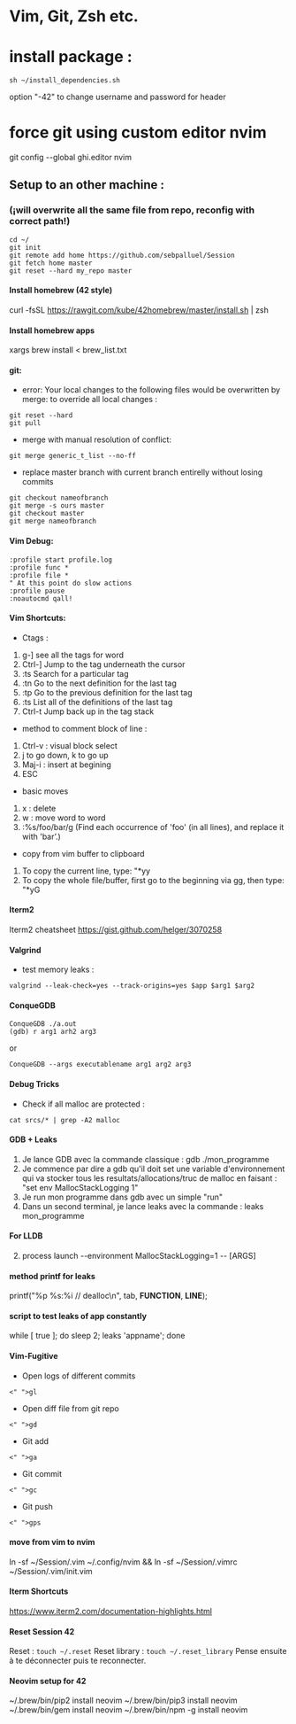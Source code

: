 # Vim, Git, Zsh etc.

# install package :
```
sh ~/install_dependencies.sh
```
option "-42" to change username and password for header

# force git using custom editor nvim

git config --global ghi.editor nvim

## Setup to an other machine :
### (¡will overwrite all the same file from repo, reconfig with correct path!)
```
cd ~/
git init
git remote add home https://github.com/sebpalluel/Session
git fetch home master
git reset --hard my_repo master
```
#### Install homebrew (42 style)
curl -fsSL https://rawgit.com/kube/42homebrew/master/install.sh | zsh

#### Install homebrew apps
xargs brew install < brew_list.txt

#### git:
-	error: Your local changes to the following files would be overwritten by merge:
to override all local changes :
```
git reset --hard
git pull
```
-	merge with manual resolution of conflict:
```
git merge generic_t_list --no-ff
```
-	replace master branch with current branch entirelly without losing commits
```
git checkout nameofbranch
git merge -s ours master
git checkout master
git merge nameofbranch
```
#### Vim Debug:
```
:profile start profile.log
:profile func *
:profile file *
" At this point do slow actions
:profile pause
:noautocmd qall!
```

#### Vim Shortcuts:
-	Ctags :
1. g-] see all the tags for word
2. Ctrl-]	Jump to the tag underneath the cursor
3. :ts <tag> <RET>	Search for a particular tag
4. :tn	Go to the next definition for the last tag
5. :tp	Go to the previous definition for the last tag
6. :ts	List all of the definitions of the last tag
7. Ctrl-t	Jump back up in the tag stack

- method to comment block of line :
1. Ctrl-v : visual block select
2. j to go down, k to go up
3. Maj-i : insert at begining
4. ESC

- basic moves
1. x : delete
2. w : move word to word
3. :%s/foo/bar/g (Find each occurrence of 'foo' (in all lines), and replace it with 'bar’.)

- copy from vim buffer to clipboard
1. To copy the current line, type:
"*yy
2. To copy the whole file/buffer, first go to the beginning via gg, then type:
"*yG

#### Iterm2
Iterm2 cheatsheet https://gist.github.com/helger/3070258

#### Valgrind
-	test memory leaks :
```
valgrind --leak-check=yes --track-origins=yes $app $arg1 $arg2
```

#### ConqueGDB
```
ConqueGDB ./a.out
(gdb) r arg1 arh2 arg3
```
or
```
ConqueGDB --args executablename arg1 arg2 arg3
```
#### Debug Tricks
- Check if all malloc are protected :
```
cat srcs/* | grep -A2 malloc
```

#### GDB + Leaks
1. Je lance GDB avec la commande classique : gdb ./mon_programme
2. Je commence par dire a gdb qu'il doit set une variable d'environnement qui va stocker tous les resultats/allocations/truc de malloc en faisant : "set env MallocStackLogging 1"
3. Je run mon programme dans gdb avec un simple "run"
4. Dans un second terminal, je lance leaks avec la commande : leaks mon_programme

#### For LLDB
2. process launch --environment MallocStackLogging=1 -- [ARGS]

#### method printf for leaks
printf("%p %s:%i // dealloc\n", tab, __FUNCTION__, __LINE__);

#### script to test leaks of app constantly
while [ true ]; do sleep 2; leaks 'appname'; done

#### Vim-Fugitive
- Open logs of different commits
```
<" ">gl 
```
- Open diff file from git repo
```
<" ">gd 
```
- Git add
```
<" ">ga
```
- Git commit
```
<" ">gc
```
- Git push
```
<" ">gps
```

#### move from vim to nvim
ln -sf ~/Session/.vim ~/.config/nvim && ln -sf ~/Session/.vimrc ~/Session/.vim/init.vim

#### Iterm Shortcuts
https://www.iterm2.com/documentation-highlights.html

#### Reset Session 42
Reset : `touch ~/.reset`
Reset library : `touch ~/.reset_library`
Pense ensuite à te déconnecter puis te reconnecter.

#### Neovim setup for 42
~/.brew/bin/pip2 install neovim
~/.brew/bin/pip3 install neovim
~/.brew/bin/gem install neovim
~/.brew/bin/npm -g install neovim
